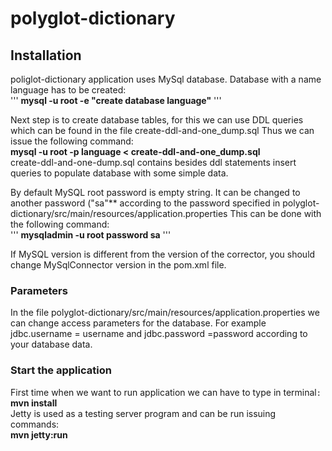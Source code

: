 # polyglot-dictionary


## Installation

poliglot-dictionary application uses MySql database. Database with a name language has 
to be created: \
'''
**mysql -u root -e "create database language"** 
'''

Next step is to create database tables, for this  we can use DDL queries which can be found
in the file create-ddl-and-one_dump.sql Thus we can issue the following command: \
**mysql -u root -p language < create-ddl-and-one_dump.sql** \
create-ddl-and-one-dump.sql contains besides ddl statements insert queries to populate
database with some simple data.

By default MySQL root password is empty string. It can be changed to another password 
("sa"** according to the password specified in polyglot-dictionary/src/main/resources/application.properties
This can be done with the following command:\
'''
**mysqladmin -u root password sa**
'''

If MySQL version is different from the version of the corrector, you should change
MySqlConnector version in the pom.xml file.

### Parameters


In the file polyglot-dictionary/src/main/resources/application.properties 
we can change access parameters for the database.  For example jdbc.username = username and 
jdbc.password =password according to your database data. 

### Start the application 
First time when we want to run application we can have to type in terminal`:`\
**mvn install** \
Jetty is used as a testing server program and can be run issuing commands: \
**mvn jetty:run** 

